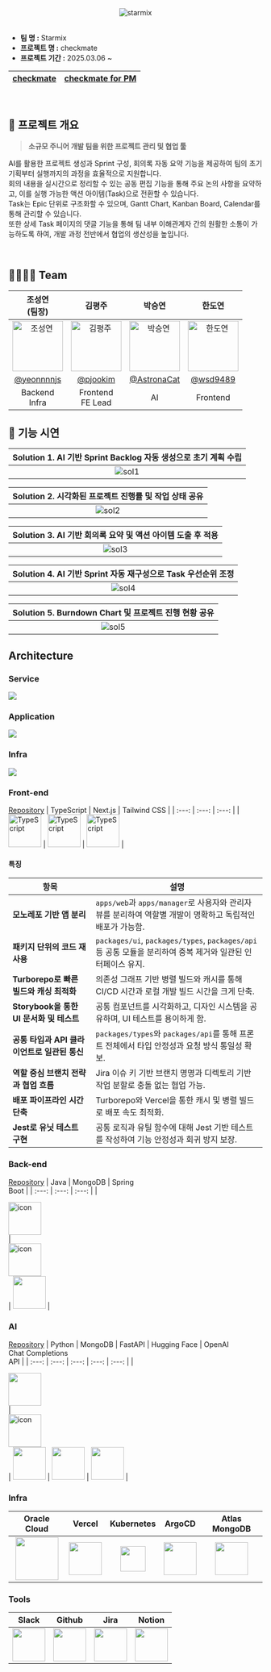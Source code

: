 <div  align="center">
  <img src="https://github.com/user-attachments/assets/8d2e9666-6e10-45df-88fa-46c8c295e63e" alt="starmix">
</div>
</br>

- **팀 명 :**  Starmix
- **프로젝트 명 :** checkmate
- **프로젝트 기간 :** 2025.03.06 ~

<div align="center">

| [checkmate](https://checkmate.it.kr) | [checkmate for PM](https://manager.checkmate.it.kr) |
| :---: | :---: |

</div>

</br>

## 🛫 프로젝트 개요
> **소규모 주니어 개발 팀을 위한 프로젝트 관리 및 협업 툴**

AI를 활용한 프로젝트 생성과 Sprint 구성, 회의록 자동 요약 기능을 제공하여 팀의 초기 기획부터 실행까지의 과정을 효율적으로 지원합니다.<br>
회의 내용을 실시간으로 정리할 수 있는 공동 편집 기능을 통해 주요 논의 사항을 요약하고, 이를 실행 가능한 액션 아이템(Task)으로 전환할 수 있습니다.<br>
Task는 Epic 단위로 구조화할 수 있으며, Gantt Chart, Kanban Board, Calendar를 통해 관리할 수 있습니다.<br>
또한 상세 Task 페이지의 댓글 기능을 통해 팀 내부 이해관계자 간의 원활한 소통이 가능하도록 하여, 개발 과정 전반에서 협업의 생산성을 높입니다.

</br>

## 👨‍👩‍👧‍👦 Team

<div align="center">

| 조성연<br>(팀장) | 김평주 | 박승연 | 한도연 |
| :---: | :---: | :---: | :---: |
| <img alt="조성연" src="https://github.com/user-attachments/assets/a7a83797-ae11-4c86-9f9c-f1ee4dcffa37" height="100" width="100"> | <img alt="김평주" src="https://github.com/user-attachments/assets/b8da45f5-20c3-4996-a2f5-79df73a22929" height="100" width="100"> | <img alt="박승연" src="https://github.com/user-attachments/assets/6161e664-bf97-452f-b6b0-6b384a643b7c" height="100" width="100"> | <img alt="한도연" src="https://github.com/user-attachments/assets/106931b7-9abc-4401-bb3e-96cc00dcf838" height="100" width="100"> |
| [@yeonnnnjs](https://github.com/yeonnnnjs) | [@pjookim](https://github.com/pjookim) | [@AstronaCat](https://github.com/AstronaCat) | [@wsd9489](https://github.com/wsd9489) |
| Backend <br> Infra| Frontend <br> FE Lead | AI | Frontend |

</div>

## 🚀 기능 시연
| Solution 1. AI 기반 Sprint Backlog 자동 생성으로 초기 계획 수립 |
| :---: |
| ![sol1](https://github.com/user-attachments/assets/c0d85375-7321-4e42-94fe-e1a0c5c48d0a) |

| Solution 2. 시각화된 프로젝트 진행률 및 작업 상태 공유 |
| :---: |
| ![sol2](https://github.com/user-attachments/assets/07f58706-ca44-4589-8fa7-636d0c5710c9) |

| Solution 3. AI 기반 회의록 요약 및 액션 아이템 도출 후 적용 |
| :---: |
| ![sol3](https://github.com/user-attachments/assets/787590d6-8947-47a2-9fc0-2c541d3898f2) |

| Solution 4. AI 기반 Sprint 자동 재구성으로 Task 우선순위 조정 |
| :---: |
| ![sol4](https://github.com/user-attachments/assets/dccba468-7885-43f4-8b8d-95c39e19c869) |

| Solution 5. Burndown Chart 및 프로젝트 진행 현황 공유 |
| :---: |
| ![sol5](https://github.com/user-attachments/assets/a1421cd4-c4bd-4991-b168-825c44e55b19) |

## Architecture
### Service
<img src="https://github.com/user-attachments/assets/9005a269-6556-43d7-975b-6780ec01e92b">
</br>

### Application
<img src="https://github.com/user-attachments/assets/7829bc5c-8b38-41ea-8c36-7ba2f3b1357c">
</br>

### Infra
<img src="https://github.com/user-attachments/assets/5f855973-c1bc-4fee-a33c-b1ea3f49058b">


### Front-end
[Repository](https://github.com/Starmix-ajou/checkmate-frontend)
| TypeScript | Next.js | Tailwind CSS |
| :---: | :---: | :---: |
| <img alt="TypeScript" src ="https://github.com/user-attachments/assets/5288f3db-96a3-41af-b47e-caeac03277ab" width="65" height="65" /> | <img alt="TypeScript" src ="https://github.com/user-attachments/assets/fa16ac58-00a2-46e1-9295-1552edb6986c" width="65" height="65" /> | <img alt="TypeScript" src ="https://github.com/user-attachments/assets/06f473b2-1f16-4165-92c0-3a94ff2ea161" width="65" height="65" /> | 

#### 특징
| 항목 | 설명 |
|------|------|
| **모노레포 기반 앱 분리** | `apps/web`과 `apps/manager`로 사용자와 관리자 뷰를 분리하여 역할별 개발이 명확하고 독립적인 배포가 가능함. |
| **패키지 단위의 코드 재사용** | `packages/ui`, `packages/types`, `packages/api` 등 공통 모듈을 분리하여 중복 제거와 일관된 인터페이스 유지. |
| **Turborepo로 빠른 빌드와 캐싱 최적화** | 의존성 그래프 기반 병렬 빌드와 캐시를 통해 CI/CD 시간과 로컬 개발 빌드 시간을 크게 단축. |
| **Storybook을 통한 UI 문서화 및 테스트** | 공통 컴포넌트를 시각화하고, 디자인 시스템을 공유하며, UI 테스트를 용이하게 함. |
| **공통 타입과 API 클라이언트로 일관된 통신** | `packages/types`와 `packages/api`를 통해 프론트 전체에서 타입 안정성과 요청 방식 통일성 확보. |
| **역할 중심 브랜치 전략과 협업 흐름** | Jira 이슈 키 기반 브랜치 명명과 디렉토리 기반 작업 분할로 충돌 없는 협업 가능. |
| **배포 파이프라인 시간 단축** | Turborepo와 Vercel을 통한 캐시 및 병렬 빌드로 배포 속도 최적화. |
| **Jest로 유닛 테스트 구현** | 공통 로직과 유틸 함수에 대해 Jest 기반 테스트를 작성하여 기능 안정성과 회귀 방지 보장. |


### Back-end
[Repository](https://github.com/Starmix-ajou/checkmate-backend)
| Java | MongoDB | Spring<br>Boot |
| :---: | :---: | :---: |
| <div style="display: flex; align-items: flex-start;"><img src="https://github.com/user-attachments/assets/0af70e4e-1991-4da1-9eb8-94ee8ab51b73" alt="icon" width="65" height="65" /></div> | <div style="display: flex; align-items: flex-start;"><img src="https://github.com/user-attachments/assets/4821fb33-7da7-497b-9cfc-0ffc0ba436e2" alt="icon" width="65" height="65" /></div> | <img src="https://t1.daumcdn.net/cfile/tistory/27034D4F58E660F616" width="65" height="65" > |

### AI
[Repository](https://github.com/Starmix-ajou/checkmate-ai)
| Python | MongoDB | FastAPI | Hugging Face | OpenAI<br>Chat Completions<br>API |
| :---: | :---: | :---: | :---: | :---: |
| <div style="display: flex; align-items: flex-start;"><img src="https://github.com/user-attachments/assets/1582e55f-96a1-42c9-a038-0677ca66c994" width="65" height="65" /></div> | <div style="display: flex; align-items: flex-start;"><img src="https://github.com/user-attachments/assets/4821fb33-7da7-497b-9cfc-0ffc0ba436e2" alt="icon" width="65" height="65" /></div> | <img src="https://github.com/user-attachments/assets/6e308186-a0f5-4b13-981b-f5029a189505" width="65" height="65" > | <img src="https://github.com/user-attachments/assets/5ec77529-b735-42b5-ac90-827e31b02de3" width="65" height="65" > | <img src="https://github.com/user-attachments/assets/de344faf-a6b4-44eb-bf83-f5f03ff29d13" width="65" height="65" > |

### Infra
| Oracle Cloud | Vercel | Kubernetes | ArgoCD | Atlas MongoDB |
| :---: | :---: | :---: | :---: | :---: |
| <img src="https://github.com/user-attachments/assets/2ad2e3ce-e00e-4893-9f55-8b93b05c14d0" width="85" height="85" /> | <img src="https://github.com/user-attachments/assets/62d996e3-67bf-4ed4-aa4f-d8b44df5ac18" width="65" height="65" /> | <img src="https://github.com/user-attachments/assets/4bd5a357-9174-429d-b88f-d0ccb46332fd" height="50" width="50" > | <img src="https://github.com/user-attachments/assets/a7e614bd-1243-473e-8d18-f3da8e060c0e" width="65" height="65" > | <img src="https://github.com/user-attachments/assets/4821fb33-7da7-497b-9cfc-0ffc0ba436e2" width="65" height="65" > |

### Tools
| Slack | Github | Jira | Notion |
| :---: | :---: | :---: | :---: |
| <img src="https://github.com/user-attachments/assets/47c60780-f844-41f2-b7e5-34096ed97820" width="65" height="65" > | <img src="https://github.com/user-attachments/assets/0f7cd7e5-577c-412c-9362-a0136f71fa5e" width="65" height="65"> | <img src="https://github.com/user-attachments/assets/568ed4a3-c204-4e88-b385-0e422f3e05ef" width="65" height="65"> | <img src="https://github.com/user-attachments/assets/499456f2-c06c-4ccf-99a5-f1c40a7b61e3" width="65" height="65"> |
